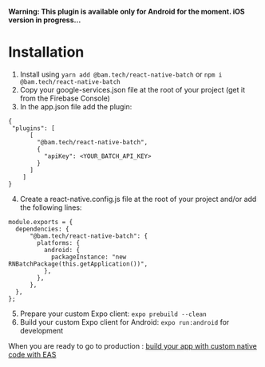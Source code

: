 **Warning: This plugin is available only for Android for the moment. iOS version in progress...**

# Installation

1. Install using `yarn add @bam.tech/react-native-batch` or `npm i @bam.tech/react-native-batch`
2. Copy your google-services.json file at the root of your project (get it from the Firebase Console)
3. In the app.json file add the plugin:

```
{
 "plugins": [
      [
        "@bam.tech/react-native-batch",
        {
          "apiKey": <YOUR_BATCH_API_KEY>
        }
      ]
    ]
}
```

4. Create a react-native.config.js file at the root of your project and/or add the following lines:

```
module.exports = {
  dependencies: {
      "@bam.tech/react-native-batch": {
        platforms: {
          android: {
            packageInstance: "new RNBatchPackage(this.getApplication())",
          },
        },
      },
  },
};

```

5. Prepare your custom Expo client: `expo prebuild --clean`
6. Build your custom Expo client for Android: `expo run:android` for development

When you are ready to go to production : [build your app with custom native code with EAS](https://docs.expo.dev/workflow/customizing/#releasing-apps-with-custom-native-code-to)
